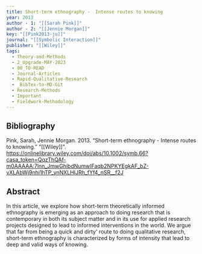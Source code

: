 ```yaml
---
title: Short-term ethnography -  Intense routes to knowing
year: 2013
author - 1: "[[Sarah Pink]]"
author - 2: "[[Jennie Morgan]]"
key: "[[Pink2013-ju]]"
journal: "[[Symbolic Interaction]]"
publisher: "[[Wiley]]"
tags:
  - Theory-and-Methods
  - 2_Upgrade-MAY-2023
  - 00_TO-READ
  - Journal-Articles
  - Rapid-Qualitative-Research
  - _BibTex-to-MD-Git
  - Research-Methods
  - Important
  - Fieldwork-Methodology
---
```


## Bibliography
Pink, Sarah, Jennie Morgan. 2013. “Short-term ethnography -  Intense routes to knowing.” "[[Wiley]]". https://onlinelibrary.wiley.com/doi/abs/10.1002/symb.66?casa_token=QqzThQAf-m0AAAAA:7lnn_JmwGhibdNumwIFaqb2NPKYEgkAF_bZ-vXLAbWj9nhi1hTP_ynNXLHIJRh_fYf4_nSR__f2J

## Abstract
In this article, we explore how short-term theoretically informed ethnography is emerging as an approach to doing research that is contemporary in both its subject matter and in its use for applied research projects designed to lead to informed interventions in the world. We argue that far from being a quick and dirty' route to doing qualitative research, short-term ethnography is characterized by forms of intensity that lead to deep and valid ways of knowing.